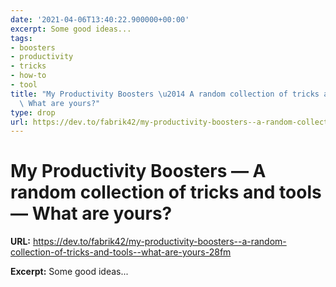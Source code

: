 ```yaml
---
date: '2021-04-06T13:40:22.900000+00:00'
excerpt: Some good ideas...
tags:
- boosters
- productivity
- tricks
- how-to
- tool
title: "My Productivity Boosters \u2014 A random collection of tricks and tools \u2014\
  \ What are yours?"
type: drop
url: https://dev.to/fabrik42/my-productivity-boosters--a-random-collection-of-tricks-and-tools--what-are-yours-28fm
---
```


# My Productivity Boosters — A random collection of tricks and tools — What are yours?

**URL:** https://dev.to/fabrik42/my-productivity-boosters--a-random-collection-of-tricks-and-tools--what-are-yours-28fm

**Excerpt:** Some good ideas...
